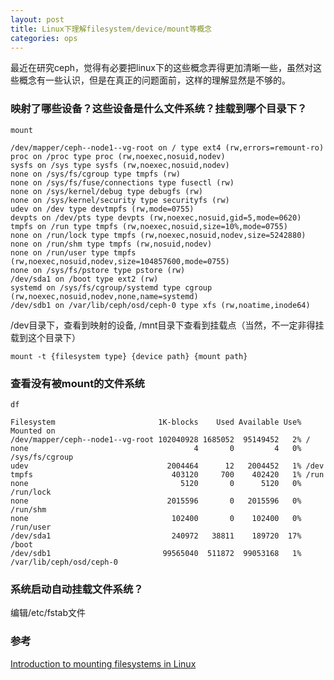 ```yaml
---
layout: post
title: Linux下理解filesystem/device/mount等概念
categories: ops 
---
```

最近在研究ceph，觉得有必要把linux下的这些概念弄得更加清晰一些，虽然对这些概念有一些认识，但是在真正的问题面前，这样的理解显然是不够的。

### 映射了哪些设备？这些设备是什么文件系统？挂载到哪个目录下？
```
mount

/dev/mapper/ceph--node1--vg-root on / type ext4 (rw,errors=remount-ro)
proc on /proc type proc (rw,noexec,nosuid,nodev)
sysfs on /sys type sysfs (rw,noexec,nosuid,nodev)
none on /sys/fs/cgroup type tmpfs (rw)
none on /sys/fs/fuse/connections type fusectl (rw)
none on /sys/kernel/debug type debugfs (rw)
none on /sys/kernel/security type securityfs (rw)
udev on /dev type devtmpfs (rw,mode=0755)
devpts on /dev/pts type devpts (rw,noexec,nosuid,gid=5,mode=0620)
tmpfs on /run type tmpfs (rw,noexec,nosuid,size=10%,mode=0755)
none on /run/lock type tmpfs (rw,noexec,nosuid,nodev,size=5242880)
none on /run/shm type tmpfs (rw,nosuid,nodev)
none on /run/user type tmpfs (rw,noexec,nosuid,nodev,size=104857600,mode=0755)
none on /sys/fs/pstore type pstore (rw)
/dev/sda1 on /boot type ext2 (rw)
systemd on /sys/fs/cgroup/systemd type cgroup (rw,noexec,nosuid,nodev,none,name=systemd)
/dev/sdb1 on /var/lib/ceph/osd/ceph-0 type xfs (rw,noatime,inode64)

```
/dev目录下，查看到映射的设备, /mnt目录下查看到挂载点（当然，不一定非得挂载到这个目录下）

```
mount -t {filesystem type} {device path} {mount path}
```

### 查看没有被mount的文件系统
```
df

Filesystem                       1K-blocks    Used Available Use% Mounted on
/dev/mapper/ceph--node1--vg-root 102040928 1685052  95149452   2% /
none                                     4       0         4   0% /sys/fs/cgroup
udev                               2004464      12   2004452   1% /dev
tmpfs                               403120     700    402420   1% /run
none                                  5120       0      5120   0% /run/lock
none                               2015596       0   2015596   0% /run/shm
none                                102400       0    102400   0% /run/user
/dev/sda1                           240972   38811    189720  17% /boot
/dev/sdb1                         99565040  511872  99053168   1% /var/lib/ceph/osd/ceph-0

```


### 系统启动自动挂载文件系统？
编辑/etc/fstab文件

### 参考
[Introduction to mounting filesystems in Linux](http://www.bleepingcomputer.com/tutorials/introduction-to-mounting-filesystems-in-linux/)
